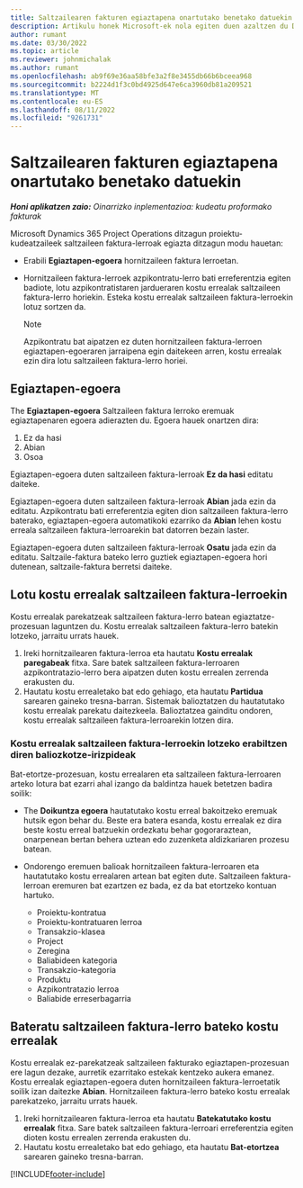 ```yaml
---
title: Saltzailearen fakturen egiaztapena onartutako benetako datuekin
description: Artikulu honek Microsoft-ek nola egiten duen azaltzen du Dynamics 365 Project Operations ditzagun proiektu-zuzendariek egiazta ditzagun hornitzaileen fakturak kontratistak lana egin eta denbora erregistratu ahala onartu ziren benetakoekin, eta proiektuko taldekideek erabili zituzten gastu eta materialekin.
author: rumant
ms.date: 03/30/2022
ms.topic: article
ms.reviewer: johnmichalak
ms.author: rumant
ms.openlocfilehash: ab9f69e36aa58bfe3a2f8e3455db66b6bceea968
ms.sourcegitcommit: b2224d1f3c0bd4925d647e6ca3960db81a209521
ms.translationtype: MT
ms.contentlocale: eu-ES
ms.lasthandoff: 08/11/2022
ms.locfileid: "9261731"
---
```

# <a name="verification-of-vendor-invoices-with-approved-actuals"></a>Saltzailearen fakturen egiaztapena onartutako benetako datuekin

_**Honi aplikatzen zaio:** Oinarrizko inplementazioa: kudeatu proformako fakturak_

Microsoft Dynamics 365 Project Operations ditzagun proiektu-kudeatzaileek saltzaileen faktura-lerroak egiazta ditzagun modu hauetan:

- Erabili **Egiaztapen-egoera** hornitzaileen faktura lerroetan.
- Hornitzaileen faktura-lerroek azpikontratu-lerro bati erreferentzia egiten badiote, lotu azpikontratistaren jardueraren kostu errealak saltzaileen faktura-lerro horiekin. Esteka kostu errealak saltzaileen faktura-lerroekin lotuz sortzen da.

    > [!NOTE]
    > Azpikontratu bat aipatzen ez duten hornitzaileen faktura-lerroen egiaztapen-egoeraren jarraipena egin daitekeen arren, kostu errealak ezin dira lotu saltzaileen faktura-lerro horiei.

## <a name="verification-status"></a>Egiaztapen-egoera

The **Egiaztapen-egoera** Saltzaileen faktura lerroko eremuak egiaztapenaren egoera adierazten du. Egoera hauek onartzen dira:

1. Ez da hasi
2. Abian
3. Osoa

Egiaztapen-egoera duten saltzaileen faktura-lerroak **Ez da hasi** editatu daiteke.

Egiaztapen-egoera duten saltzaileen faktura-lerroak **Abian** jada ezin da editatu. Azpikontratu bati erreferentzia egiten dion saltzaileen faktura-lerro baterako, egiaztapen-egoera automatikoki ezarriko da **Abian** lehen kostu erreala saltzaileen faktura-lerroarekin bat datorren bezain laster.

Egiaztapen-egoera duten saltzaileen faktura-lerroak **Osatu** jada ezin da editatu. Saltzaile-faktura bateko lerro guztiek egiaztapen-egoera hori dutenean, saltzaile-faktura berretsi daiteke.

## <a name="match-cost-actuals-to-vendor-invoice-lines"></a>Lotu kostu errealak saltzaileen faktura-lerroekin

Kostu errealak parekatzeak saltzaileen faktura-lerro batean egiaztatze-prozesuan laguntzen du. Kostu errealak saltzaileen faktura-lerro batekin lotzeko, jarraitu urrats hauek.

1. Ireki hornitzailearen faktura-lerroa eta hautatu **Kostu errealak paregabeak** fitxa. Sare batek saltzaileen faktura-lerroaren azpikontratazio-lerro bera aipatzen duten kostu errealen zerrenda erakusten du.
2. Hautatu kostu errealetako bat edo gehiago, eta hautatu **Partidua** sarearen gaineko tresna-barran. Sistemak balioztatzen du hautatutako kostu errealak parekatu daitezkeela. Balioztatzea gainditu ondoren, kostu errealak saltzaileen faktura-lerroarekin lotzen dira.

### <a name="validation-criteria-that-are-used-to-link-cost-actuals-to-vendor-invoice-lines"></a>Kostu errealak saltzaileen faktura-lerroekin lotzeko erabiltzen diren baliozkotze-irizpideak

Bat-etortze-prozesuan, kostu errealaren eta saltzaileen faktura-lerroaren arteko lotura bat ezarri ahal izango da baldintza hauek betetzen badira soilik:

- The **Doikuntza egoera** hautatutako kostu erreal bakoitzeko eremuak hutsik egon behar du. Beste era batera esanda, kostu errealak ez dira beste kostu erreal batzuekin ordezkatu behar gogoraraztean, onarpenean bertan behera uztean edo zuzenketa aldizkariaren prozesu batean.
- Ondorengo eremuen balioak hornitzaileen faktura-lerroaren eta hautatutako kostu errealaren artean bat egiten dute. Saltzaileen faktura-lerroan eremuren bat ezartzen ez bada, ez da bat etortzeko kontuan hartuko.

    - Proiektu-kontratua
    - Proiektu-kontratuaren lerroa
    - Transakzio-klasea
    - Project
    - Zeregina
    - Baliabideen kategoria
    - Transakzio-kategoria
    - Produktu
    - Azpikontratazio lerroa
    - Baliabide erreserbagarria

## <a name="unmatch-cost-actuals-from-a-vendor-invoice-line"></a>Bateratu saltzaileen faktura-lerro bateko kostu errealak

Kostu errealak ez-parekatzeak saltzaileen fakturako egiaztapen-prozesuan ere lagun dezake, aurretik ezarritako estekak kentzeko aukera emanez. Kostu errealak egiaztapen-egoera duten hornitzaileen faktura-lerroetatik soilik izan daitezke **Abian**. Hornitzaileen faktura-lerro bateko kostu errealak parekatzeko, jarraitu urrats hauek.

1. Ireki hornitzailearen faktura-lerroa eta hautatu **Batekatutako kostu errealak** fitxa. Sare batek saltzaileen faktura-lerroari erreferentzia egiten dioten kostu errealen zerrenda erakusten du.
2. Hautatu kostu errealetako bat edo gehiago, eta hautatu **Bat-etortzea** sarearen gaineko tresna-barran.

[!INCLUDE[footer-include](../../includes/footer-banner.md)]
